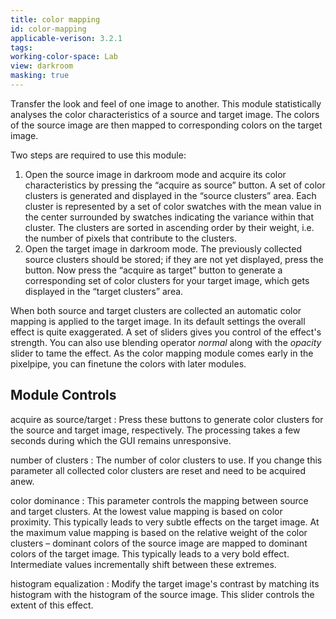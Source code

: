```yaml
---
title: color mapping
id: color-mapping
applicable-verison: 3.2.1
tags: 
working-color-space: Lab 
view: darkroom
masking: true
---
```


Transfer the look and feel of one image to another. This module statistically analyses the color characteristics of a source and target image. The colors of the source image are then mapped to corresponding colors on the target image.

Two steps are required to use this module:

1. Open the source image in darkroom mode and acquire its color characteristics by pressing the “acquire as source” button. A set of color clusters is generated and displayed in the “source clusters” area. Each cluster is represented by a set of color swatches with the mean value in the center surrounded by swatches indicating the variance within that cluster. The clusters are sorted in ascending order by their weight, i.e. the number of pixels that contribute to the clusters.
1. Open the target image in darkroom mode. The previously collected source clusters should be stored; if they are not yet displayed, press the button. Now press the “acquire as target” button to generate a corresponding set of color clusters for your target image, which gets displayed in the “target clusters” area.

When both source and target clusters are collected an automatic color mapping is applied to the target image. In its default settings the overall effect is quite exaggerated. A set of sliders gives you control of the effect's strength. You can also use blending operator _normal_ along with the _opacity_ slider to tame the effect. As the color mapping module comes early in the pixelpipe, you can finetune the colors with later modules.

## Module Controls

acquire as source/target
: Press these buttons to generate color clusters for the source and target image, respectively. The processing takes a few seconds during which the GUI remains unresponsive.

number of clusters
: The number of color clusters to use. If you change this parameter all collected color clusters are reset and need to be acquired anew.

color dominance
: This parameter controls the mapping between source and target clusters. At the lowest value mapping is based on color proximity. This typically leads to very subtle effects on the target image. At the maximum value mapping is based on the relative weight of the color clusters – dominant colors of the source image are mapped to dominant colors of the target image. This typically leads to a very bold effect. Intermediate values incrementally shift between these extremes.

histogram equalization
: Modify the target image's contrast by matching its histogram with the histogram of the source image. This slider controls the extent of this effect.